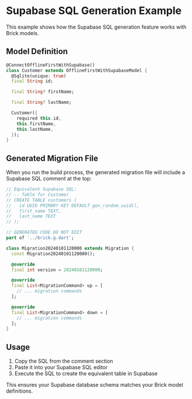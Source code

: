 # Supabase SQL Generation Example

This example shows how the Supabase SQL generation feature works with Brick models.

## Model Definition

```dart
@ConnectOfflineFirstWithSupabase()
class Customer extends OfflineFirstWithSupabaseModel {
  @Sqlite(unique: true)
  final String id;

  final String? firstName;

  final String? lastName;

  Customer({
    required this.id,
    this.firstName,
    this.lastName,
  });
}
```

## Generated Migration File

When you run the build process, the generated migration file will include a Supabase SQL comment at the top:

```dart
// Equivalent Supabase SQL:
// -- Table for Customer
// CREATE TABLE customers (
//   id UUID PRIMARY KEY DEFAULT gen_random_uuid(),
//   first_name TEXT,
//   last_name TEXT
// );

// GENERATED CODE DO NOT EDIT
part of '../brick.g.dart';

class Migration20240101120000 extends Migration {
  const Migration20240101120000();

  @override
  final int version = 20240101120000;

  @override
  final List<MigrationCommand> up = [
    // ... migration commands
  ];

  @override
  final List<MigrationCommand> down = [
    // ... migration commands
  ];
}
```

## Usage

1. Copy the SQL from the comment section
2. Paste it into your Supabase SQL editor
3. Execute the SQL to create the equivalent table in Supabase

This ensures your Supabase database schema matches your Brick model definitions. 
